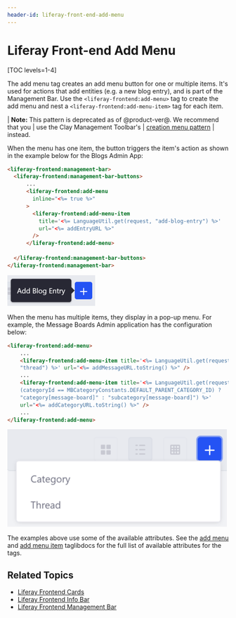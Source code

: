 ```yaml
---
header-id: liferay-front-end-add-menu
---
```


# Liferay Front-end Add Menu

[TOC levels=1-4]

The add menu tag creates an add menu button for one or multiple items. It's 
used for actions that add entities (e.g. a new blog entry), and is part of the 
Management Bar. Use the `<liferay-frontend:add-menu>` tag to create the add 
menu and nest a `<liferay-frontend:add-menu-item>` tag for each item. 

| **Note:** This pattern is deprecated as of @product-ver@. We recommend that you
| use the Clay Management Toolbar's
| [creation menu pattern](/docs/7-2/reference/-/knowledge_base/r/clay-management-toolbar#creation-menu)
| instead.

When the menu has one item, the button triggers the item's action as shown in 
the example below for the Blogs Admin App:

```html
<liferay-frontend:management-bar>
  <liferay-frontend:management-bar-buttons>
      ...
      <liferay-frontend:add-menu
        inline="<%= true %>"
      >
        <liferay-frontend:add-menu-item
          title='<%= LanguageUtil.get(request, "add-blog-entry") %>'
          url="<%= addEntryURL %>"
        />
      </liferay-frontend:add-menu>

  </liferay-frontend:management-bar-buttons>
</liferay-frontend:management-bar>
```

![Figure 1: The add button pattern consists of an `add-menu` tag and at least one `add-menu-item` tag.](../../../../images/liferay-frontend-taglib-add-menu-one-item.png)

When the menu has multiple items, they display in a pop-up menu. For example, 
the Message Boards Admin application has the configuration below:

```html
<liferay-frontend:add-menu>
    ...
    <liferay-frontend:add-menu-item title='<%= LanguageUtil.get(request,
    "thread") %>' url="<%= addMessageURL.toString() %>" />
    ...
    <liferay-frontend:add-menu-item title='<%= LanguageUtil.get(request,
    (categoryId == MBCategoryConstants.DEFAULT_PARENT_CATEGORY_ID) ?
    "category[message-board]" : "subcategory[message-board]") %>'
    url="<%= addCategoryURL.toString() %>" />
    ...
</liferay-frontend:add-menu>
```

![Figure 2: The add button pattern consists of an `add-menu` tag and at least one `add-menu-item` tag.](../../../../images/liferay-frontend-taglib-add-menu-items.png)

The examples above use some of the available attributes. See the 
[add menu](@app-ref@/foundation/latest/taglibdocs/liferay-frontend/add-menu.html) 
and 
[add menu item](@app-ref@/foundation/latest/taglibdocs/liferay-frontend/add-menu-item.html) 
taglibdocs for the full list of available attributes for the tags. 

## Related Topics

- [Liferay Frontend Cards](/docs/7-2/reference/-/knowledge_base/r/liferay-front-end-cards)
- [Liferay Frontend Info Bar](/docs/7-2/reference/-/knowledge_base/r/liferay-front-end-info-bar)
- [Liferay Frontend Management Bar](/docs/7-2/reference/-/knowledge_base/r/liferay-front-end-management-bar)
